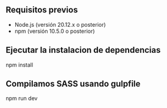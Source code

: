 ## Requisitos previos

- Node.js (versión 20.12.x o posterior)
- npm (versión 10.5.0 o posterior)


## Ejecutar la instalacion de dependencias
npm install

## Compilamos SASS usando gulpfile
npm run dev
